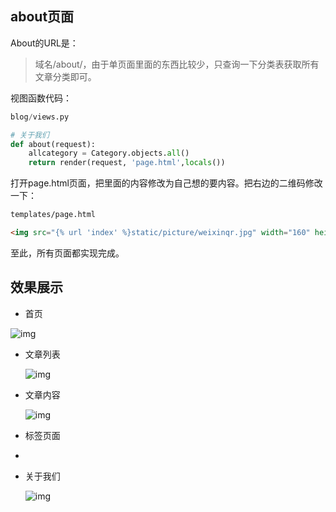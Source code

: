 ## about页面

About的URL是：

> 域名/about/，由于单页面里面的东西比较少，只查询一下分类表获取所有文章分类即可。

视图函数代码：

```python
blog/views.py

# 关于我们
def about(request):
    allcategory = Category.objects.all()
    return render(request, 'page.html',locals())
```

打开page.html页面，把里面的内容修改为自己想的要内容。把右边的二维码修改一下：

```html
templates/page.html

<img src="{% url 'index' %}static/picture/weixinqr.jpg" width="160" height="160">
```

至此，所有页面都实现完成。

## 效果展示

- 首页



![img](https://app.yinxiang.com/shard/s68/nl/14474728/06248ad4-35bb-4a82-bfdb-1bd7b7afdca4/res/c5fdf710-b821-454e-b4a1-770ae2dda742.png?resizeSmall&width=832)





- 文章列表

  ![img](https://app.yinxiang.com/shard/s68/nl/14474728/06248ad4-35bb-4a82-bfdb-1bd7b7afdca4/res/a3368ffd-8ec5-49a1-a50a-9ebfc75c9238.png?resizeSmall&width=832)

  

  

- 文章内容

  ![img](https://app.yinxiang.com/shard/s68/nl/14474728/06248ad4-35bb-4a82-bfdb-1bd7b7afdca4/res/0c512c67-938c-44f2-af6f-b04787a25792.png?resizeSmall&width=832)

  

  

- 标签页面

- 

- 关于我们

  ![img](https://app.yinxiang.com/shard/s68/nl/14474728/06248ad4-35bb-4a82-bfdb-1bd7b7afdca4/res/fba79344-0351-4e41-beef-370b1887b5e0.png?resizeSmall&width=832)

  

  